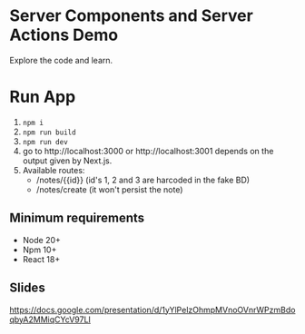 # Server Components and Server Actions Demo
Explore the code and learn.

# Run App
1. `npm i`
2. `npm run build`
3. `npm run dev`
4. go to http://localhost:3000 or http://localhost:3001 depends on the output given by Next.js.
5. Available routes:
   * /notes/{{id}} (id's 1, 2 and 3 are harcoded in the fake BD)
   * /notes/create (it won't persist the note)

## Minimum requirements
- Node 20+
- Npm 10+
- React 18+

## Slides
https://docs.google.com/presentation/d/1yYlPelzOhmpMVnoOVnrWPzmBdoqbyA2MMiqCYcV97LI
